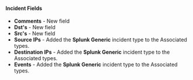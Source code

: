 #### Incident Fields
- **Comments** - New field
- **Dst's** - New field
- **Src's** - New field
- **Source IPs** - Added the **Splunk Generic** incident type to the Associated types.
- **Destination IPs** - Added the **Splunk Generic** incident type to the Associated types.
- **Events** - Added the **Splunk Generic** incident type to the Associated types.